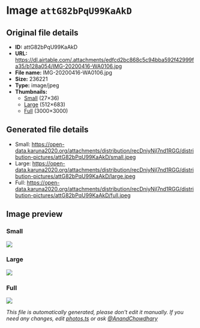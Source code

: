 # Image `attG82bPqU99KaAkD`

## Original file details

- **ID:** attG82bPqU99KaAkD
- **URL:** https://dl.airtable.com/.attachments/edfcd2bc868c5c94bba592f42999fa35/b128a054/IMG-20200416-WA0106.jpg
- **File name:** IMG-20200416-WA0106.jpg
- **Size:** 236221
- **Type:** image/jpeg
- **Thumbnails:**
  - [Small](https://dl.airtable.com/.attachmentThumbnails/498a3c40c09d0f7da201fafd6012482b/defd37a8) (27×36)
  - [Large](https://dl.airtable.com/.attachmentThumbnails/286142c1be4d0c6d53ea7ecfbd1fd584/fb2bbd9b) (512×683)
  - [Full](https://dl.airtable.com/.attachmentThumbnails/c8d97ba2404cc4815e5bae376fdf0536/a225cad9) (3000×3000)

## Generated file details

- Small: https://open-data.karuna2020.org/attachments/distribution/recDniyNjl7nd1RGG/distribution-pictures/attG82bPqU99KaAkD/small.jpeg
- Large: https://open-data.karuna2020.org/attachments/distribution/recDniyNjl7nd1RGG/distribution-pictures/attG82bPqU99KaAkD/large.jpeg
- Full: https://open-data.karuna2020.org/attachments/distribution/recDniyNjl7nd1RGG/distribution-pictures/attG82bPqU99KaAkD/full.jpeg

## Image preview

### Small

![](https://open-data.karuna2020.org/attachments/distribution/recDniyNjl7nd1RGG/distribution-pictures/attG82bPqU99KaAkD/small.jpeg)

### Large

![](https://open-data.karuna2020.org/attachments/distribution/recDniyNjl7nd1RGG/distribution-pictures/attG82bPqU99KaAkD/large.jpeg)

### Full

![](https://open-data.karuna2020.org/attachments/distribution/recDniyNjl7nd1RGG/distribution-pictures/attG82bPqU99KaAkD/full.jpeg)

_This file is automatically generated, please don't edit it manually. If you need any changes, edit [photos.ts](/photos.ts) or ask [@AnandChowdhary](https://github.com/AnandChowdhary)_
